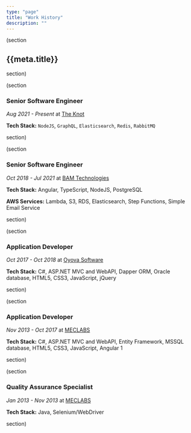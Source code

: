 ```yaml
---
type: "page"
title: "Work History"
description: ""
---
```


(section

## {{meta.title}}

section)

(section

### Senior Software Engineer

*Aug 2021 - Present* at [The Knot](https://theknot.com)

**Tech Stack:** `NodeJS`, `GraphQL`, `Elasticsearch`, `Redis`, `RabbitMQ`

section)

(section

### Senior Software Engineer

*Oct 2018 - Jul 2021* at [BAM Technologies](https://bamtech.net)

**Tech Stack:** Angular, TypeScript, NodeJS, PostgreSQL

**AWS Services:** Lambda, S3, RDS, Elasticsearch, Step Functions, Simple Email Service

<!-- - Transitioned an existing government web application away from a Microsoft technology stack (C#, MSSQL) and onto a platform-agnostic technology stack (Angular, TypeScript, NodeJS, PostgreSQL) to prevent vendor-lock and enable a transition into the cloud
- Facilitated the transition of the web application out of a government datacenter and into AWS GovCloud
- Developed, deployed, and maintained the new web application making use of the AWS services listed above
- Implemented an ETL process for importing and processing data from over 200 heterogeneous data sources
- Improved overall performance of data import process and reduced running time from over 8 hours down to under 12 minutes
- Moved search data from the relational database into Elasticsearch to reduce query times from over 30 seconds down to below 500 milliseconds
- Regularly conducted meetings with government stakeholders to demonstrate new features, gather feedback, and propose future changes
- Met with non-government partner companies (and often their third-party development companies) to assist with getting their data into our system -->

section)

(section

### Application Developer

*Oct 2017 - Oct 2018* at [Oyova Software](https://oyova.com)

**Tech Stack:** C#, ASP.NET MVC and WebAPI, Dapper ORM, Oracle database, HTML5, CSS3, JavaScript, jQuery

<!-- - Designed, developed, and tested new features and bug fixes for clients' websites
- Communicated directly with clients daily via email and phone to gather requirements, discuss project timelines, and provide status updates -->

section)

(section

### Application Developer

*Nov 2013 - Oct 2017* at [MECLABS](https://meclabs.com)

**Tech Stack:** C#, ASP.NET MVC and WebAPI, Entity Framework, MSSQL database, HTML5, CSS3, JavaScript, Angular 1

<!-- - Designed, developed, tested, documented, and maintained the company's core intranet application
- Conducted regular meetings with stakeholders to gather new requirements, provide status updates, and demo new features
- Lead training workshops to teach employees how to replace their previous workflows with the intranet application my team built
- Developed and maintained pages for several clients including the New York Times
- Ran A/B split tests on clients' websites -->

section)

(section

### Quality Assurance Specialist

*Jan 2013 - Nov 2013* at [MECLABS](https://meclabs.com)

**Tech Stack:** Java, Selenium/WebDriver

<!-- - Performed manual user-acceptance testing of web applications
- Audited the configuration of site analytics tools and A/B split tests
- Created an automated testing tool and wrote a suite of automated user-acceptance tests using Selenium/WebDriver -->

section)